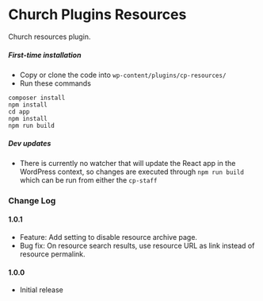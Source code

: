 # Church Plugins Resources
Church resources plugin.

##### First-time installation  #####

- Copy or clone the code into `wp-content/plugins/cp-resources/`
- Run these commands
```
composer install
npm install
cd app
npm install
npm run build
```

##### Dev updates  #####

- There is currently no watcher that will update the React app in the WordPress context, so changes are executed through `npm run build` which can be run from either the `cp-staff`

### Change Log

#### 1.0.1
* Feature: Add setting to disable resource archive page.
* Bug fix: On resource search results, use resource URL as link instead of resource permalink.

#### 1.0.0
* Initial release
